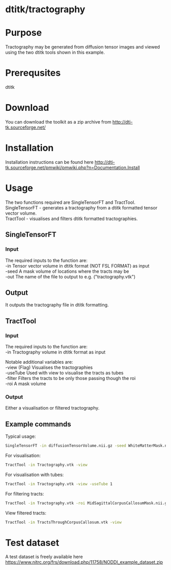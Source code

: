 # dtitk/tractography

# Purpose

Tractography may be generated from diffusion tensor images and viewed using the two dtitk tools shown in this example.

# Prerequsites

dtitk

# Download

You can download the toolkit as a zip archive from http://dti-tk.sourceforge.net/

# Installation

Installation instructions can be found here http://dti-tk.sourceforge.net/pmwiki/pmwiki.php?n=Documentation.Install

# Usage

The two functions required are SingleTensorFT and TractTool.  
SingleTensorFT  -   generates a tractography from a dtitk formatted tensor vector volume.  
TractTool       -   visualises and filters dtitk formatted tractographies.

## SingleTensorFT


### Input

The required inputs to the function are:  
    -in        Tensor vector volume in dtitk format (NOT FSL FORMAT) as input  
    -seed      A mask volume of locations where the tracts may be  
    -out       The name of the file to output to e.g. ("tractography.vtk")  

## Output

It outputs the tractography file in dtitk formatting.

## TractTool

### Input

The required inputs to the function are:   
    -in        Tractography volume in dtitk format as input  
  
Notable additional variables are:  
    -view      (Flag) Visualises the tractographies   
    -useTube   Used with view to visualise the tracts as tubes  
    -filter    Filters the tracts to be only those passing though the roi  
    -roi       A mask volume  

### Output

Either a visualisation or filtered tractography.

## Example commands

Typical usage:
```bash
SingleTensorFT -in diffusionTensorVolume.nii.gz -seed WhiteMatterMask.nii.gz -out tractography.vtk
```
For visualisation:
```bash
TractTool -in Tractography.vtk -view
```
For visualisation with tubes:
```bash
TractTool -in Tractography.vtk -view -useTube 1
```
For filtering tracts:
```bash
TractTool -in Tractography.vtk -roi MidSagittalCorpusCallosumMask.nii.gz -filter TractsThroughCorpusCallosum.vtk
```
View filtered tracts:
```bash
TractTool -in TractsThroughCorpusCallosum.vtk -view
```

# Test dataset

A test dataset is freely available here https://www.nitrc.org/frs/download.php/11758/NODDI_example_dataset.zip
